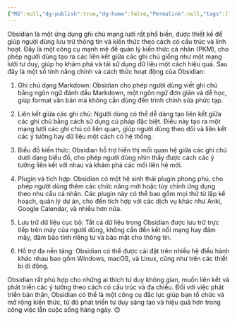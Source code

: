 ```yaml
---
{"Mã":null,"dg-publish":true,"dg-home":false,"Permalink":null,"tags":["daily"],"Date":"2024-12-26","permalink":"/daily/202412-52/ghi-chu-obsidian/","dgPassFrontmatter":true,"noteIcon":"","updated":"2025-01-14T22:27:57.287+07:00"}
---
```


Obsidian là một ứng dụng ghi chú mạng lưới rất phổ biến, được thiết kế để giúp người dùng lưu trữ thông tin và kiến thức theo cách có cấu trúc và linh hoạt. Đây là một công cụ mạnh mẽ để quản lý kiến thức cá nhân (PKM), cho phép người dùng tạo ra các liên kết giữa các ghi chú giống như một mạng lưới tư duy, giúp họ khám phá và tái sử dụng dữ liệu một cách hiệu quả. Sau đây là một số tính năng chính và cách thức hoạt động của Obsidian:

1. Ghi chú dạng Markdown: Obsidian cho phép người dùng viết ghi chú bằng ngôn ngữ đánh dấu Markdown, một ngôn ngữ đơn giản và dễ học, giúp format văn bản mà không cần dùng đến trình chỉnh sửa phức tạp.


2. Liên kết giữa các ghi chú: Người dùng có thể dễ dàng tạo liên kết giữa các ghi chú bằng cách sử dụng cú pháp đặc biệt. Điều này tạo ra một mạng lưới các ghi chú có liên quan, giúp người dùng theo dõi và liên kết các ý tưởng hay dữ liệu một cách có hệ thống.


3. Biểu đồ kiến thức: Obsidian hỗ trợ hiển thị mối quan hệ giữa các ghi chú dưới dạng biểu đồ, cho phép người dùng nhìn thấy được cách các ý tưởng liên kết với nhau và khám phá các mối liên hệ mới.


4. Plugin và tích hợp: Obsidian có một hệ sinh thái plugin phong phú, cho phép người dùng thêm các chức năng mới hoặc tùy chỉnh ứng dụng theo nhu cầu cá nhân. Các plugin này có thể bao gồm mọi thứ từ lập kế hoạch, quản lý dự án, cho đến tích hợp với các dịch vụ khác như Anki, Google Calendar, và nhiều hơn nữa.


5. Lưu trữ dữ liệu cục bộ: Tất cả dữ liệu trong Obsidian được lưu trữ trực tiếp trên máy của người dùng, không cần đến kết nối mạng hay đám mây, đảm bảo tính riêng tư và bảo mật cho thông tin.


6. Hỗ trợ đa nền tảng: Obsidian có thể được cài đặt trên nhiều hệ điều hành khác nhau bao gồm Windows, macOS, và Linux, cũng như trên các thiết bị di động.



Obsidian rất phù hợp cho những ai thích tư duy không gian, muốn liên kết và phát triển các ý tưởng theo cách có cấu trúc và đa chiều. Đối với việc phát triển bản thân, Obsidian có thể là một công cụ đắc lực giúp bạn tổ chức và mở rộng kiến thức, từ đó phát triển tư duy sáng tạo và hiệu quả hơn trong công việc lẫn cuộc sống hàng ngày. 😊

